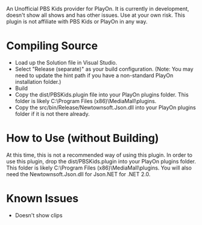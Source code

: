 An Unofficial PBS Kids provider for PlayOn. It is currently in development, doesn't show all shows and has other issues. Use at your own risk. This plugin is not affiliate with PBS Kids or PlayOn in any way.

# Compiling Source
- Load up the Solution file in Visual Studio.
- Select "Release (separate)" as your build configuration. (Note: You may need to update the hint path if you have a non-standard PlayOn installation folder.)
- Build
- Copy the dist/PBSKids.plugin file into your PlayOn plugins folder. This folder is likely C:\Program Files (x86)\MediaMall\plugins.
- Copy the src/bin/Release/Newtownsoft.Json.dll into your PlayOn plugins folder if it is not there already.

# How to Use (without Building)
At this time, this is not a recommended way of using this plugin. In order to use this plugin, drop the dist/PBSKids.plugin into your PlayOn plugins folder. This folder is likely C:\Program Files (x86)\MediaMall\plugins. You will also need the Newtownsoft.Json.dll for Json.NET for .NET 2.0.

# Known Issues
- Doesn't show clips
